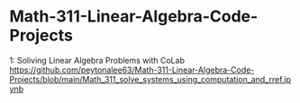 # Math-311-Linear-Algebra-Code-Projects
1: Soliving Linear Algebra Problems with CoLab https://github.com/peytonalee63/Math-311-Linear-Algebra-Code-Projects/blob/main/Math_311_solve_systems_using_computation_and_rref.ipynb
